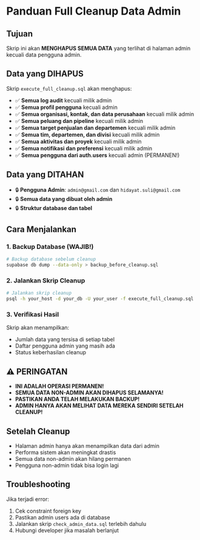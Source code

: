 # Panduan Full Cleanup Data Admin

## Tujuan
Skrip ini akan **MENGHAPUS SEMUA DATA** yang terlihat di halaman admin kecuali data pengguna admin.

## Data yang DIHAPUS
Skrip `execute_full_cleanup.sql` akan menghapus:
- ✅ **Semua log audit** kecuali milik admin
- ✅ **Semua profil pengguna** kecuali admin
- ✅ **Semua organisasi, kontak, dan data perusahaan** kecuali milik admin
- ✅ **Semua peluang dan pipeline** kecuali milik admin
- ✅ **Semua target penjualan dan departemen** kecuali milik admin
- ✅ **Semua tim, departemen, dan divisi** kecuali milik admin
- ✅ **Semua aktivitas dan proyek** kecuali milik admin
- ✅ **Semua notifikasi dan preferensi** kecuali milik admin
- ✅ **Semua pengguna dari auth.users** kecuali admin (PERMANEN!)

## Data yang DITAHAN
- 🔒 **Pengguna Admin**: `admin@gmail.com` dan `hidayat.suli@gmail.com`
- 🔒 **Semua data yang dibuat oleh admin**
- 🔒 **Struktur database dan tabel**

## Cara Menjalankan

### 1. Backup Database (WAJIB!)
```bash
# Backup database sebelum cleanup
supabase db dump --data-only > backup_before_cleanup.sql
```

### 2. Jalankan Skrip Cleanup
```bash
# Jalankan skrip cleanup
psql -h your_host -d your_db -U your_user -f execute_full_cleanup.sql
```

### 3. Verifikasi Hasil
Skrip akan menampilkan:
- Jumlah data yang tersisa di setiap tabel
- Daftar pengguna admin yang masih ada
- Status keberhasilan cleanup

## ⚠️ PERINGATAN
- **INI ADALAH OPERASI PERMANEN!**
- **SEMUA DATA NON-ADMIN AKAN DIHAPUS SELAMANYA!**
- **PASTIKAN ANDA TELAH MELAKUKAN BACKUP!**
- **ADMIN HANYA AKAN MELIHAT DATA MEREKA SENDIRI SETELAH CLEANUP!**

## Setelah Cleanup
- Halaman admin hanya akan menampilkan data dari admin
- Performa sistem akan meningkat drastis
- Semua data non-admin akan hilang permanen
- Pengguna non-admin tidak bisa login lagi

## Troubleshooting
Jika terjadi error:
1. Cek constraint foreign key
2. Pastikan admin users ada di database
3. Jalankan skrip `check_admin_data.sql` terlebih dahulu
4. Hubungi developer jika masalah berlanjut